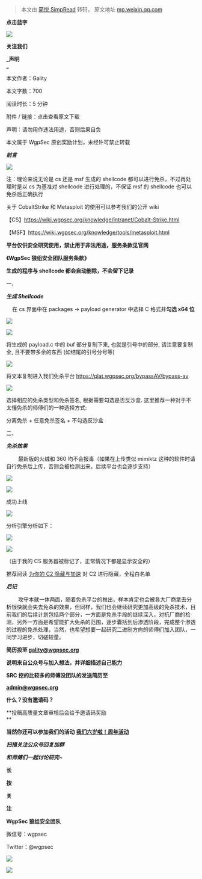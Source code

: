 > 本文由 [简悦 SimpRead](http://ksria.com/simpread/) 转码， 原文地址 [mp.weixin.qq.com](https://mp.weixin.qq.com/s/wXQeK4Gbo57WzwX_2Dz5Jg)

**点击蓝字**

![](https://mmbiz.qpic.cn/mmbiz_gif/4LicHRMXdTzCN26evrT4RsqTLtXuGbdV9oQBNHYEQk7MPDOkic6ARSZ7bt0ysicTvWBjg4MbSDfb28fn5PaiaqUSng/640?wx_fmt=gif)

**关注我们**

  

**_声明  
_**

本文作者：Gality

本文字数：700

阅读时长：5 分钟

附件 / 链接：点击查看原文下载

声明：请勿用作违法用途，否则后果自负

本文属于 WgpSec 原创奖励计划，未经许可禁止转载

  

  

**_前言_**

  

![](https://mmbiz.qpic.cn/mmbiz_png/4LicHRMXdTzBhAsD8IU7jiccdSHt39PeyFkWebBJUSGTSNiboUSyQOj1RfmXAPwyBh6q6oAecF09fu5hGbSibrAUSw/640?wx_fmt=png)

注：理论来说无论是 cs 还是 msf 生成的 shellcode 都可以进行免杀，不过再处理时是以 cs 为基准对 shellcode 进行处理的，不保证 msf 的 shellcode 也可以免杀后正确执行

关于 CobaltStrike 和 Metasploit 的使用可以参考我们的公开 wiki

【CS】https://wiki.wgpsec.org/knowledge/intranet/Cobalt-Strike.html

【MSF】https://wiki.wgpsec.org/knowledge/tools/metasploit.html

**平台仅供安全研究使用，禁止用于非法用途，服务条款见官网**

**《WgpSec 狼组安全团队服务条款》**

**生成的程序与 shellcode 都会自动删除，不会留下记录**

一、

**_生成 Shellcode_**

    在 cs 界面中在 packages -> payload generator 中选择 C 格式并**勾选 x64 位**  

![](https://mmbiz.qpic.cn/mmbiz_png/4LicHRMXdTzBhAsD8IU7jiccdSHt39PeyFTDeGia2861xdbta1UlvdibSia32qeyJcLibibHXRGLFPTAu6XxXbhEDh07A/640?wx_fmt=png)

![](https://mmbiz.qpic.cn/mmbiz_png/4LicHRMXdTzBhAsD8IU7jiccdSHt39PeyFkODic5ibxMTQHHNOkBQ5CJW7LdJSKRJ04BdGWCx0yaF4ogj1k1ibdBI4g/640?wx_fmt=png)

将生成的 payload.c 中的 buf 部分复制下来, 也就是引号中的部分, 请注意要复制全, 且不要带多余的东西 (如结尾的引号分号等)

![](https://mmbiz.qpic.cn/mmbiz_png/4LicHRMXdTzBhAsD8IU7jiccdSHt39PeyFX8fNh3ut1awY16xzLbGmlHADfBoRheIyQJFEgI9Yuaa3I0d9depNiaw/640?wx_fmt=png)

将文本复制进入我们免杀平台 https://plat.wgpsec.org/bypassAV/bypass-av

![](https://mmbiz.qpic.cn/mmbiz_png/4LicHRMXdTzBhAsD8IU7jiccdSHt39PeyF7UR4t7eicicDO9N1TIibMhcjNOXzmsfDyCdRYL7ddECvZVdTelOglwGxw/640?wx_fmt=png)

选择相应的免杀类型和免杀签名, 根据需要勾选是否反沙盒. 这里推荐一种对于不太懂免杀的师傅们的一种选择方式:

分离免杀 + 任意免杀签名 + 不勾选反沙盒

二、

**_免杀效果_**

        最新版的火绒和 360 均不会报毒（如果在上传类似 mimiktz 这种的软件时请自行免杀后上传，否则会被检测出来，后续平台也会逐步支持）

![](https://mmbiz.qpic.cn/mmbiz_png/4LicHRMXdTzBhAsD8IU7jiccdSHt39PeyFfv0JnVr4xuRIIgZuqbqbArvTn9Wz9zUBab4nkkUj4K796LFECgAD9A/640?wx_fmt=png)

![](https://mmbiz.qpic.cn/mmbiz_png/4LicHRMXdTzBhAsD8IU7jiccdSHt39PeyFibDFB3DzibSEiaycZFfv000MHziaCeibOPtMfxvibFicgBwhZJPmVfKcN7vicQ/640?wx_fmt=png)

成功上线

![](https://mmbiz.qpic.cn/mmbiz_png/4LicHRMXdTzBhAsD8IU7jiccdSHt39PeyFS9kbuEkUCkG1M4y74xNjQVA4HIAukOneEQdqg3AxUL99H4UAGk2xZg/640?wx_fmt=png)

分析引擎分析如下：

![](https://mmbiz.qpic.cn/mmbiz_png/4LicHRMXdTzBhAsD8IU7jiccdSHt39PeyFpBwUFMRXhx3pZr7fkjQjefHKY7V0qdVzfcaibiaG1XbB2rKcE5oI1mNQ/640?wx_fmt=png)

![](https://mmbiz.qpic.cn/mmbiz_png/4LicHRMXdTzBhAsD8IU7jiccdSHt39PeyFPvUmIg1qHxHP6TKT3s0dmfHeZRegEAQsKntibBbAibd1ZLYCGLReryhA/640?wx_fmt=png)

（由于我的 CS 服务器被标记了，正常情况下都是显示安全的）  

推荐阅读 [为你的 C2 隐藏与加速](http://mp.weixin.qq.com/s?__biz=MzIyMjkzMzY4Ng==&mid=2247485926&idx=1&sn=1d520e815edf5436d28c5e33c0627f7a&chksm=e824ae3fdf5327299ea8d89e946daea792394f6294c665506decd527c5bfbeaa7d3cf83af280&scene=21#wechat_redirect) 对 C2 进行隐藏，全程白名单

  

**_后记_**

  

        攻守本就一体两面，随着免杀平台的推出，样本肯定也会被各大厂商拿去分析很快就会失去免杀的效果，但同样，我们也会继续研究更加高级的免杀技术，目前我们的后续计划包括两个部分，一方面是免杀手段的继续深入，对抗厂商的检测，另外一方面是希望能扩大免杀的范围，逐步囊括到后渗透阶段，完成整个渗透的过程的免杀处理，当然，也希望想要一起研究二进制方向的师傅们加入团队，一同学习进步，切磋较量。

**简历投至 gality@wgpsec.org** 

**说明来自公众号与加入想法，并详细描述自己能力**

**SRC 挖的比较多的师傅没团队的发送简历至**

**admin@wgpsec.org**

**什么？没有邀请码？**

**投稿高质量文章审核后会给予邀请码奖励  
**

**当然你还可以参加我们的活动** **[我们六岁啦！周年活动](http://mp.weixin.qq.com/s?__biz=MzIyMjkzMzY4Ng==&mid=2247486572&idx=1&sn=2fe5198b3bcad8369bec4f222029aa58&chksm=e824abb5df5322a3982b41f8430f10c33dd35160adce62f3244f1a495df79e9b4a27952fea67&scene=21#wechat_redirect)**

  

**_扫描关注公众号回复加群_**

**_和师傅们一起讨论研究~_**

  

**长**

**按**

**关**

**注**

**WgpSec 狼组安全团队**

微信号：wgpsec

Twitter：@wgpsec

![](https://mmbiz.qpic.cn/mmbiz_jpg/4LicHRMXdTzBhAsD8IU7jiccdSHt39PeyFafMeibktnt9icyS2D2fQrTSS7wdMicbrVlkqfmic6z6cCTlZVRyDicLTrqg/640?wx_fmt=jpeg)

![](https://mmbiz.qpic.cn/mmbiz_gif/gdsKIbdQtWAicUIic1QVWzsMLB46NuRg1fbH0q4M7iam8o1oibXgDBNCpwDAmS3ibvRpRIVhHEJRmiaPS5KvACNB5WgQ/640?wx_fmt=gif)